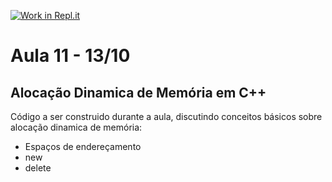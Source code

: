 [![Work in Repl.it](https://classroom.github.com/assets/work-in-replit-14baed9a392b3a25080506f3b7b6d57f295ec2978f6f33ec97e36a161684cbe9.svg)](https://classroom.github.com/online_ide?assignment_repo_id=3384729&assignment_repo_type=AssignmentRepo)
# Aula 11 - 13/10

## Alocação Dinamica de Memória em C++

Código a ser construido durante a aula, discutindo conceitos básicos sobre alocação dinamica de memória:

- Espaços de endereçamento
- new
- delete
